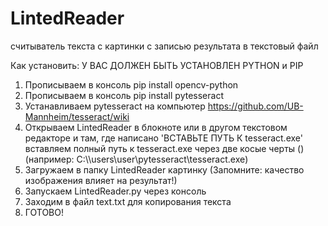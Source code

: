 # LintedReader
считыватель текста с картинки c записью результата в текстовый файл
  
Как установить:
  У ВАС ДОЛЖЕН БЫТЬ УСТАНОВЛЕН PYTHON и PIP
  1. Прописываем в консоль pip install opencv-python
  2. Прописываем в консоль pip install pytesseract
  3. Устанавливаем pytesseract на компьютер https://github.com/UB-Mannheim/tesseract/wiki
  4. Открываем LintedReader в блокноте или в другом текстовом редакторе и там, где написано 'ВСТАВЬТЕ ПУТЬ К tesseract.exe' вставляем полный путь к tesseract.exe через две косые черты (\) (например: C:\\\users\\user\\pytesseract\\tesseract.exe)
  5. Загружаем в папку LintedReader картинку (Запомните: качество изображения влияет на результат!)  
  6. Запускаем LintedReader.py через консоль
  7. Заходим в файл text.txt для копирования текста
  8. ГОТОВО!
  
